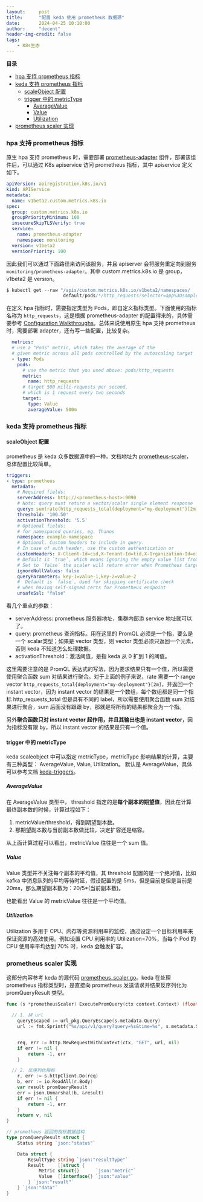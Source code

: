 ```yaml
---
layout:     post
title:      "配置 keda 使用 prometheus 数据源"
date:       2024-04-25 10:10:00
author:     "decent"
header-img-credit: false
tags:
    - K8s生态
---
```


**目录**
- [hpa 支持 prometheus 指标](#hpa-支持-prometheus-指标)
- [keda 支持 prometheus 指标](#keda-支持-prometheus-指标)
  - [scaleObject 配置](#scaleobject-配置)
  - [trigger 中的 metricType](#trigger-中的-metrictype)
    - [AverageValue](#averagevalue)
    - [Value](#value)
    - [Utilization](#utilization)
- [prometheus scaler 实现](#prometheus-scaler-实现)

### hpa 支持 prometheus 指标
原生 hpa 支持 prometheus 时，需要部署 [prometheus-adapter](https://github.com/kubernetes-sigs/prometheus-adapter/blob/master/docs/walkthrough.md) 组件，部署该组件后，可以通过 K8s apiservice 访问 prometheus 指标，其中 apiservice 定义如下。
```yaml
apiVersion: apiregistration.k8s.io/v1
kind: APIService
metadata:
  name: v1beta2.custom.metrics.k8s.io
spec:
  group: custom.metrics.k8s.io
  groupPriorityMinimum: 100
  insecureSkipTLSVerify: true
  service:
    name: prometheus-adapter
    namespace: monitoring
  version: v1beta2
  versionPriority: 100
```
因此我们可以通过下面路径来访问该服务，并且 apiserver 会将服务重定向到服务 `monitoring/prometheus-adapter`。其中 custom.metrics.k8s.io 是 group，v1beta2 是 version。
```s
$ kubectl get --raw "/apis/custom.metrics.k8s.io/v1beta2/namespaces/
                     default/pods/*/http_requests?selector=app%3Dsample-app"
```
在定义 hpa 指标时，需要指定类型为 Pods，即自定义指标类型。下面使用的指标名称为 `http_requests`，这是根据 prometheus-adapter 的配置得来的，具体需要参考 [Configuration Walkthroughs](https://github.com/kubernetes-sigs/prometheus-adapter/blob/master/docs/config-walkthrough.md)。总体来说使用原生 hpa 支持 prometheus 时，需要部署 adapter，还有写一些配置，比较复杂。
```yaml
  metrics:
  # use a "Pods" metric, which takes the average of the
  # given metric across all pods controlled by the autoscaling target
  - type: Pods
    pods:
      # use the metric that you used above: pods/http_requests
      metric:
        name: http_requests
      # target 500 milli-requests per second,
      # which is 1 request every two seconds
      target:
        type: Value
        averageValue: 500m
```

### keda 支持 prometheus 指标
#### scaleObject 配置
prometheus 是 keda 众多数据源中的一种，文档地址为 [prometheus-scaler](https://keda.sh/docs/2.15/scalers/prometheus/)，总体配置比较简单。
```yaml
triggers:
- type: prometheus
  metadata:
    # Required fields:
    serverAddress: http://<prometheus-host>:9090
    # Note: query must return a vector/scalar single element response
    query: sum(rate(http_requests_total{deployment="my-deployment"}[2m])) 
    threshold: '100.50'
    activationThreshold: '5.5'
    # Optional fields:
    # for namespaced queries, eg. Thanos
    namespace: example-namespace  
    # Optional. Custom headers to include in query. 
    # In case of auth header, use the custom authentication or 
    customHeaders: X-Client-Id=cid,X-Tenant-Id=tid,X-Organization-Id=oid relevant authModes.
    # Default is `true`, which means ignoring the empty value list from Prometheus. 
    # Set to `false` the scaler will return error when Prometheus target is lost
    ignoreNullValues: false 
    queryParameters: key-1=value-1,key-2=value-2
    #  Default is `false`, Used for skipping certificate check 
    # when having self-signed certs for Prometheus endpoint 
    unsafeSsl: "false"    
```
看几个重点的参数：
* serverAddress: prometheus 服务器地址，集群内部添 service 地址就可以了。
* query: prometheus 查询指标。用在这里的 PromQL 必须是一个指，要么是一个 scalar类型；如果是 vector 类型，则 vector 类型必须只返回一个元素，否则 keda 不知道怎么处理数据。
* activationThreshold：激活阈值，是指 keda 从 0 扩到 1 的阈值。

这里需要注意的是 PromQL 表达式的写法，因为要求结果只有一个值，所以需要使用聚合函数 sum 对结果进行聚合。对于上面的例子来说，rate 需要一个 range vector `http_requests_total{deployment="my-deployment"}[2m]`，并返回一个 instant vector，因为 instant vector 的结果是一个数组，每个数组都是同一个指标 http_requests_total 但是具有不同的 label，所以需要使用聚合函数 sum 对结果进行聚合，sum 后面没有跟跟 by，那就是将所有的结果都聚合为一个指。

另外**聚合函数只对 instant vector 起作用，并且其输出也是 instant vector**，因为指标没有跟 by，所以 instant vector 的结果是只有一个值。

#### trigger 中的 metricType
keda scaleobject 中可以指定 metricType，metricType 影响结果的计算，主要有三种类型： AverageValue, Value, Utilization。 默认是 AverageValue，具体可以参考文档 [keda-triggers](https://keda.sh/docs/2.15/reference/scaledobject-spec/#triggers)。

##### AverageValue
在 AverageValue 类型中， threshold 指定的是**每个副本的期望值**，因此在计算最终副本数的时候，计算过程如下：
1. metricValue/threshold，得到期望副本数。
2. 那期望副本数与当前副本数做比较，决定扩容还是缩容。

从上面计算过程可以看出，metricValue 往往是一个 sum 值。

##### Value
Value 类型并不关注每个副本的平均值，其 threshold 配置的是一个绝对值，比如 kafka 中消息队列的平均等待时延，假设配置的是 5ms，但是目前是但是当前是 20ms，那么期望副本数为：20/5*(当前副本数)。

也能看出 Value 的 metricValue 往往是一个平均值。

##### Utilization
Utilization 多用于 CPU、内存等资源利用率的监控，通过设定一个目标利用率来保证资源的高效使用。例如设置 CPU 利用率的 Utilization=70%，当每个 Pod 的 CPU 使用率平均达到 70% 时，keda 会触发扩容。

### prometheus scaler 实现
这部分内容参考 keda 的源代码 [prometheus_scaler.go](https://github.com/kedacore/keda/blob/main/pkg/scalers/prometheus_scaler.go)。keda 在处理 prometheus 指标类型时，是直接向 prometheus 发送请求并结果反序列化为 promQueryResult 类型。
```go
func (s *prometheusScaler) ExecutePromQuery(ctx context.Context) (float64, error) {

  // 1. 拼 url
	queryEscaped := url_pkg.QueryEscape(s.metadata.Query)
	url := fmt.Sprintf("%s/api/v1/query?query=%s&time=%s", s.metadata.ServerAddress, queryEscaped, t)


	req, err := http.NewRequestWithContext(ctx, "GET", url, nil)
	if err != nil {
		return -1, err
	}

  // 2. 反序列化指标
	r, err := s.httpClient.Do(req)
	b, err := io.ReadAll(r.Body)
	var result promQueryResult
	err = json.Unmarshal(b, &result)
	if err != nil {
		return -1, err
	}
	return v, nil
}

// prometheus 返回的指标数据结构
type promQueryResult struct {
	Status string `json:"status"`

	Data struct {
		ResultType string `json:"resultType"`
		Result     []struct {
			Metric struct{}      `json:"metric"`
			Value  []interface{} `json:"value"`
		} `json:"result"`
	} `json:"data"`
}
```
